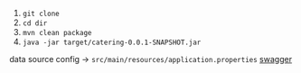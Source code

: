 1. ```git clone ```
2. ```cd dir```
3. ```mvn clean package```
4. ```java -jar target/catering-0.0.1-SNAPSHOT.jar```

data source config -> `src/main/resources/application.properties`
[swagger](http://localhost:8080/swagger-ui/index.html#/)